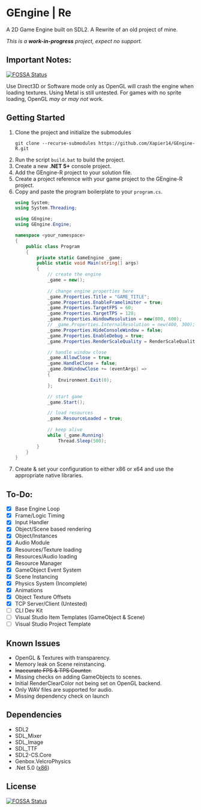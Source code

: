 # GEngine | Re
A 2D Game Engine built on SDL2.
A Rewrite of an old project of mine.

*This is a __work-in-progress__ project, expect no support.*

## Important Notes:
[![FOSSA Status](https://app.fossa.com/api/projects/git%2Bgithub.com%2FXapier14%2FGEngine-R.svg?type=shield)](https://app.fossa.com/projects/git%2Bgithub.com%2FXapier14%2FGEngine-R?ref=badge_shield)

Use Direct3D or Software mode only as OpenGL will crash the engine when loading textures.
Using Metal is still untested.
For games with no sprite loading, OpenGL *may or may not* work.

## Getting Started
1. Clone the project and initialize the submodules
    ```
    git clone --recurse-submodules https://github.com/Xapier14/GEngine-R.git
    ```
1. Run the script `build.bat` to build the project.
1. Create a new **.NET 5+** console project.
1. Add the GEngine-R project to your solution file.
1. Create a project reference with your game project to the GEngine-R project.
1. Copy and paste the program boilerplate to your `program.cs`.
    ```c#
    using System;
    using System.Threading;

    using GEngine;
    using GEngine.Engine;

    namespace <your_namespace>
    {
        public class Program
        {
            private static GameEngine _game;
            public static void Main(string[] args)
            {
                // create the engine
                _game = new();
                
                // change engine properties here
                _game.Properties.Title = "GAME_TITLE";
                _game.Properties.EnableFramelimiter = true;
                _game.Properties.TargetFPS = 60;
                _game.Properties.TargetTPS = 128;
                _game.Properties.WindowResolution = new(800, 600);
                // _game.Properties.InternalResolution = new(400, 300);
                _game.Properties.HideConsoleWindow = false;
                _game.Properties.EnableDebug = true;
                _game.Properties.RenderScaleQuality = RenderScaleQuality.Linear;

                // handle window close
                _game.AllowClose = true;
                _game.HandleClose = false;
                _game.OnWindowClose += (eventArgs) =>
                {
                    Environment.Exit(0);
                };

                // start game
                _game.Start();

                // load resources
                _game.ResourceLoaded = true;
                
                // keep alive
                while (_game.Running)
                    Thread.Sleep(500);
            }
        }
    }
    ```
1. Create & set your configuration to either x86 or x64 and use the appropriate native libraries.
## To-Do:
- [x] Base Engine Loop
- [x] Frame/Logic Timing
- [x] Input Handler
- [x] Object/Scene based rendering
- [x] Object/Instances
- [x] Audio Module
- [x] Resources/Texture loading
- [x] Resources/Audio loading
- [x] Resource Manager
- [x] GameObject Event System
- [x] Scene Instancing
- [x] Physics System (Incomplete)
- [x] Animations
- [x] Object Texture Offsets
- [x] TCP Server/Client (Untested)
- [ ] CLI Dev Kit
- [ ] Visual Studio Item Templates (GameObject & Scene)
- [ ] Visual Studio Project Template

## Known Issues
- OpenGL & Textures with transparency.
- Memory leak on Scene reinstancing.
- ~~Inaccurate FPS & TPS Counter.~~
- Missing checks on adding GameObjects to scenes.
- Initial RenderClearColor not being set on OpenGL backend.
- Only WAV files are supported for audio.
- Missing dependency check on launch

## Dependencies
* SDL2
* SDL_Mixer
* SDL_Image
* SDL_TTF
* SDL2-CS.Core
* Genbox.VelcroPhysics
* .Net 5.0 ([x86](https://dotnet.microsoft.com/download/dotnet/thank-you/runtime-5.0.6-windows-x86-installer))

## License
[![FOSSA Status](https://app.fossa.com/api/projects/git%2Bgithub.com%2FXapier14%2FGEngine-R.svg?type=large)](https://app.fossa.com/projects/git%2Bgithub.com%2FXapier14%2FGEngine-R?ref=badge_large)
